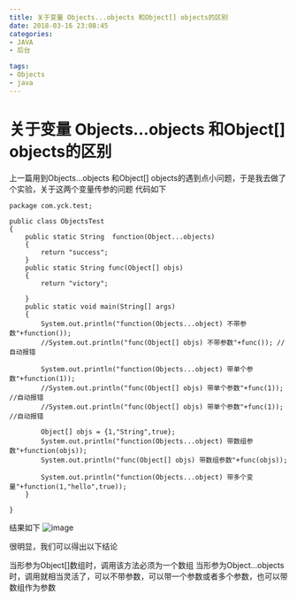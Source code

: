 ```yaml
---
title: 关于变量 Objects...objects 和Object[] objects的区别
date: 2018-03-16 23:08:45
categories:
- JAVA
- 后台

tags: 
- Objects
- java
---
```




# 关于变量 Objects...objects 和Object[] objects的区别

上一篇用到Objects...objects 和Object[] objects的遇到点小问题，于是我去做了个实验，关于这两个变量传参的问题
代码如下

```
package com.yck.test;

public class ObjectsTest
{
    public static String  function(Object...objects)
    {
        return "success";
    }
    public static String func(Object[] objs)
    {
        return "victory";
        
    }
    public static void main(String[] args)
    {
        System.out.println("function(Objects...object) 不带参数"+function()); 
        //System.out.println("func(Object[] objs) 不带参数"+func()); //自动报错
        
        System.out.println("function(Objects...object) 带单个参数"+function(1)); 
        //System.out.println("func(Object[] objs) 带单个参数"+func(1)); //自动报错
        //System.out.println("func(Object[] objs) 带单个参数"+func(1)); //自动报错
        
        Object[] objs = {1,"String",true};
        System.out.println("function(Objects...object) 带数组参数"+function(objs)); 
        System.out.println("func(Object[] objs) 带数组参数"+func(objs));
        
        System.out.println("function(Objects...object) 带多个变量"+function(1,"hello",true));     
    }

}
```

 
结果如下
![image](http://p4pm1p21u.bkt.clouddn.com/object.png)

很明显，我们可以得出以下结论

当形参为Object[]数组时，调用该方法必须为一个数组
当形参为Object...objects时，调用就相当灵活了，可以不带参数，可以带一个参数或者多个参数，也可以带数组作为参数
